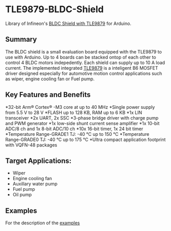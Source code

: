 # TLE9879-BLDC-Shield







Library of Infineon's [BLDC Shield with TLE9879](https://www.infineon.com/cms/en/product/evaluation-boards/bldc_shield_tle9879/) for Arduino.

## Summary
The BLDC shield is a small evaluation board equipped with the TLE9879 to use with Arduino. Up to 4 boards can be stacked ontop of each other to control 4 BLDC motors indepedently. Each shield can supply up to 10 A load current. The implemented integrated [TLE9879](https://www.infineon.com/cms/en/product/microcontroller/embedded-power-ics-system-on-chip-/3-phase-bridge-driver-integrated-arm-cortex-m3/)
is a inteligent B6 MOSFET driver designed especially for automotive motion control applications such as wiper, engine cooling fan or Fuel pump.

## Key Features and Benefits
*32-bit Arm® Cortex® -M3 core at up to 40 MHz
*Single power supply from 5.5 V to 28 V
*FLASH up to 128 KB, RAM up to 6 KB
*1x LIN transceiver
*2x UART, 2x SSC
*3-phase bridge driver with charge pump and PWM generator
*1x low-side shunt current sense amplifier
*1x 10-bit ADC/8 ch and 1x 8-bit ADC/10 ch
*10x 16-bit timer, 1x 24 bit timer
*Temperature Range-GRADE1 TJ: -40 °C up to 150 °C
*Temperature Range-GRADE0 TJ: -40 °C up to 175 °C
*Ultra compact application footprint with VQFN-48 packages


## Target Applications:
* Wiper
* Engine cooling fan
* Auxillary water pump
* Fuel pump
* Oil pump

## Examples
For the description of the [examples](docs/Examples.md)



